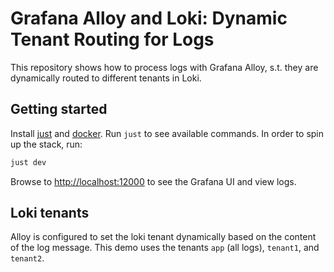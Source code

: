 # Grafana Alloy and Loki: Dynamic Tenant Routing for Logs

This repository shows how to process logs with Grafana Alloy, s.t. they are dynamically routed to different tenants in Loki.

## Getting started

Install [just](https://just.systems/man/en/) and [docker](https://docs.docker.com/engine/install/). Run `just` to see available commands. In order to spin up the stack, run:

```bash
just dev
```

Browse to [http://localhost:12000](http://localhost:12000) to see the Grafana UI and view logs.

## Loki tenants

Alloy is configured to set the loki tenant dynamically based on the content of the log message. This demo uses the tenants `app` (all logs), `tenant1`, and `tenant2`.
